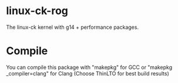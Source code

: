 # linux-ck-rog
The linux-ck kernel with g14 + performance packages.


# Compile
You can compile this package with "makepkg" for GCC or "makepkg _compiler=clang" for Clang (Choose ThinLTO for best build results)
